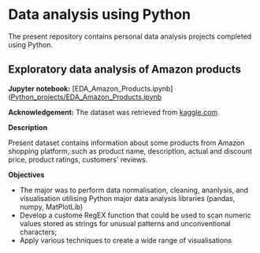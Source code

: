 # Data analysis using Python
The present repository contains personal data analysis projects completed using Python.

## Exploratory data analysis of Amazon products
**Jupyter notebook:** [EDA_Amazon_Products.ipynb]([Python_projects/EDA_Amazon_Products.ipynb](https://github.com/SergeyTheGuy/Data_Analyst_Portfolio/blob/8ec3b67826680ea966c4fb63ad359f01ef769231/Python_projects/EDA_Amazon_Products.ipynb)

**Acknowledgement:** The dataset was retrieved from [kaggle.com](https://www.kaggle.com/datasets/karkavelrajaj/amazon-sales-dataset).

**Description**

Present dataset contains information about some products from Amazon shopping platform, such as product name, description, actual and discount price, product ratings, customers' reviews.

**Objectives**
* The major was to perform data normalisation, cleaning, ananlysis, and visualisation utilising Python major data analysis libraries (pandas, numpy, MatPlotLib) 
* Develop a custome RegEX function that could be used to scan numeric values stored as strings for unusual patterns and unconventional characters;
* Apply various techniques to create a wide range of visualisations
